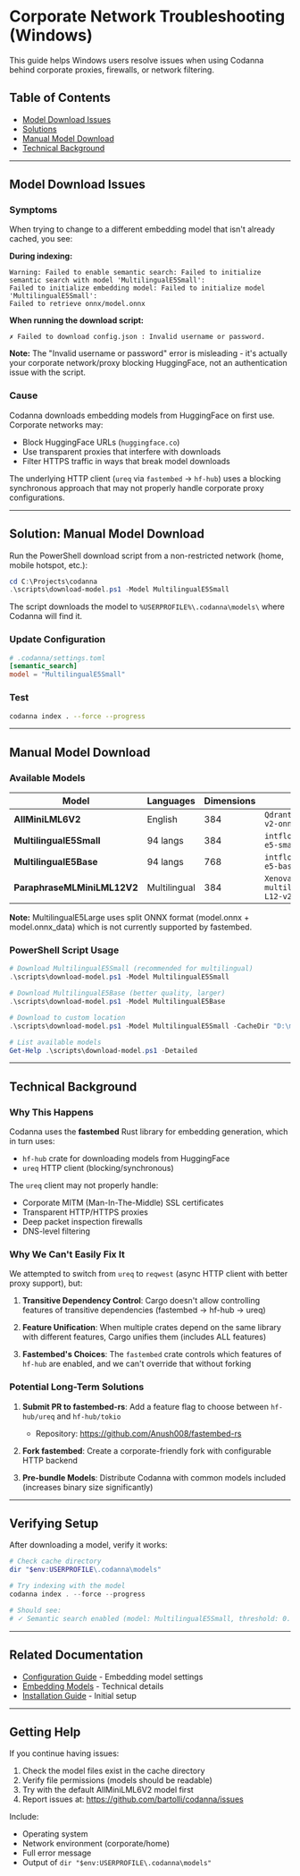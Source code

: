 # Corporate Network Troubleshooting (Windows)

This guide helps Windows users resolve issues when using Codanna behind corporate proxies, firewalls, or network filtering.

## Table of Contents
- [Model Download Issues](#model-download-issues)
- [Solutions](#solutions)
- [Manual Model Download](#manual-model-download)
- [Technical Background](#technical-background)

---

## Model Download Issues

### Symptoms

When trying to change to a different embedding model that isn't already cached, you see:

**During indexing:**
```
Warning: Failed to enable semantic search: Failed to initialize semantic search with model 'MultilingualE5Small':
Failed to initialize embedding model: Failed to initialize model 'MultilingualE5Small':
Failed to retrieve onnx/model.onnx
```

**When running the download script:**
```
✗ Failed to download config.json : Invalid username or password.
```

**Note:** The "Invalid username or password" error is misleading - it's actually your corporate network/proxy blocking HuggingFace, not an authentication issue with the script.

### Cause
Codanna downloads embedding models from HuggingFace on first use. Corporate networks may:
- Block HuggingFace URLs (`huggingface.co`)
- Use transparent proxies that interfere with downloads
- Filter HTTPS traffic in ways that break model downloads

The underlying HTTP client (`ureq` via `fastembed` → `hf-hub`) uses a blocking synchronous approach that may not properly handle corporate proxy configurations.

---

## Solution: Manual Model Download

Run the PowerShell download script from a non-restricted network (home, mobile hotspot, etc.):

```powershell
cd C:\Projects\codanna
.\scripts\download-model.ps1 -Model MultilingualE5Small
```

The script downloads the model to `%USERPROFILE%\.codanna\models\` where Codanna will find it.

### Update Configuration

```toml
# .codanna/settings.toml
[semantic_search]
model = "MultilingualE5Small"
```

### Test

```bash
codanna index . --force --progress
```

---

## Manual Model Download

### Available Models

| Model | Languages | Dimensions | Repository |
|-------|-----------|------------|------------|
| **AllMiniLML6V2** | English | 384 | `Qdrant/all-MiniLM-L6-v2-onnx` |
| **MultilingualE5Small** | 94 langs | 384 | `intfloat/multilingual-e5-small` |
| **MultilingualE5Base** | 94 langs | 768 | `intfloat/multilingual-e5-base` |
| **ParaphraseMLMiniLML12V2** | Multilingual | 384 | `Xenova/paraphrase-multilingual-MiniLM-L12-v2` |

**Note:** MultilingualE5Large uses split ONNX format (model.onnx + model.onnx_data) which is not currently supported by fastembed.

### PowerShell Script Usage

```powershell
# Download MultilingualE5Small (recommended for multilingual)
.\scripts\download-model.ps1 -Model MultilingualE5Small

# Download MultilingualE5Base (better quality, larger)
.\scripts\download-model.ps1 -Model MultilingualE5Base

# Download to custom location
.\scripts\download-model.ps1 -Model MultilingualE5Small -CacheDir "D:\models"

# List available models
Get-Help .\scripts\download-model.ps1 -Detailed
```

---

## Technical Background

### Why This Happens

Codanna uses the **fastembed** Rust library for embedding generation, which in turn uses:
- `hf-hub` crate for downloading models from HuggingFace
- `ureq` HTTP client (blocking/synchronous)

The `ureq` client may not properly handle:
- Corporate MITM (Man-In-The-Middle) SSL certificates
- Transparent HTTP/HTTPS proxies
- Deep packet inspection firewalls
- DNS-level filtering

### Why We Can't Easily Fix It

We attempted to switch from `ureq` to `reqwest` (async HTTP client with better proxy support), but:

1. **Transitive Dependency Control**: Cargo doesn't allow controlling features of transitive dependencies (fastembed → hf-hub → ureq)

2. **Feature Unification**: When multiple crates depend on the same library with different features, Cargo unifies them (includes ALL features)

3. **Fastembed's Choices**: The `fastembed` crate controls which features of `hf-hub` are enabled, and we can't override that without forking

### Potential Long-Term Solutions

1. **Submit PR to fastembed-rs**: Add a feature flag to choose between `hf-hub/ureq` and `hf-hub/tokio`
   - Repository: https://github.com/Anush008/fastembed-rs

2. **Fork fastembed**: Create a corporate-friendly fork with configurable HTTP backend

3. **Pre-bundle Models**: Distribute Codanna with common models included (increases binary size significantly)

---

## Verifying Setup

After downloading a model, verify it works:

```powershell
# Check cache directory
dir "$env:USERPROFILE\.codanna\models"

# Try indexing with the model
codanna index . --force --progress

# Should see:
# ✓ Semantic search enabled (model: MultilingualE5Small, threshold: 0.6)
```

---

## Related Documentation

- [Configuration Guide](../user-guide/configuration.md) - Embedding model settings
- [Embedding Models](../architecture/embedding-model.md) - Technical details
- [Installation Guide](../getting-started/installation.md) - Initial setup

---

## Getting Help

If you continue having issues:

1. Check the model files exist in the cache directory
2. Verify file permissions (models should be readable)
3. Try with the default AllMiniLML6V2 model first
4. Report issues at: https://github.com/bartolli/codanna/issues

Include:
- Operating system
- Network environment (corporate/home)
- Full error message
- Output of `dir "$env:USERPROFILE\.codanna\models"`
